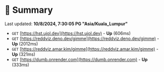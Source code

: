 # 📖 Summary
Last updated: **10/8/2024, 7:30:05 PG "Asia/Kuala_Lumpur"**

- `GET` [https://hst.ujol.dev](https://hst.ujol.dev) - **Up** (606ms)
- `GET` [https://reddviz.deno.dev/gimme](https://reddviz.deno.dev/gimme) - **Up** (2012ms)
- `GET` [https://reddviz.amar.kim/gimme](https://reddviz.amar.kim/gimme) - **Up** (321ms)
- `GET` [https://dumb.onrender.com](https://dumb.onrender.com) - **Up** (333ms)
